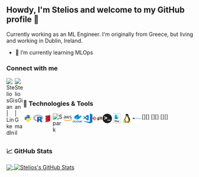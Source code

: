 ## Howdy, I'm Stelios and welcome to my GitHub profile 👋

Currently working as an ML Engineer. I'm originally from Greece, but living and working in Dublin, Ireland.

- 🌱 I’m currently learning MLOps


### Connect with me

[<img align="left" alt="SteliosGian | LinkedIn" width="22px" src="https://cdn.jsdelivr.net/npm/simple-icons@v3/icons/linkedin.svg" />][linkedin]
[<img align="left" alt="SteliosGian | Gmail" width="22px" src="https://cdn.jsdelivr.net/npm/simple-icons@v3/icons/gmail.svg" />][gmail]


<br>
<br>


### 🔧 Technologies & Tools

[<img align="left" alt="Python" width="26px" src="https://raw.githubusercontent.com/github/explore/80688e429a7d4ef2fca1e82350fe8e3517d3494d/topics/python/python.png" />][python]
[<img align="left" alt="R" width="26px" src="https://raw.githubusercontent.com/github/explore/80688e429a7d4ef2fca1e82350fe8e3517d3494d/topics/r/r.png" />][r]
[<img align="left" alt="Scala" width="26px" src="https://raw.githubusercontent.com/github/explore/80688e429a7d4ef2fca1e82350fe8e3517d3494d/topics/scala/scala.png" />][scala]
[<img align="left" alt="Spark" width="26px" src="https://spark.apache.org/images/spark-logo-trademark.png" />][spark]
[<img align="left" alt="AWS" width="26px" src="https://raw.githubusercontent.com/github/explore/80688e429a7d4ef2fca1e82350fe8e3517d3494d/topics/aws/aws.png" />][aws]
[<img align="left" alt="Docker" width="26px" src="https://raw.githubusercontent.com/github/explore/80688e429a7d4ef2fca1e82350fe8e3517d3494d/topics/docker/docker.png" />][docker]
[<img align="left" alt="Visual Studio Code" width="26px" src="https://raw.githubusercontent.com/github/explore/80688e429a7d4ef2fca1e82350fe8e3517d3494d/topics/visual-studio-code/visual-studio-code.png" />][visualstudiocode]
[<img align="left" alt="Git" width="26px" src="https://raw.githubusercontent.com/github/explore/80688e429a7d4ef2fca1e82350fe8e3517d3494d/topics/git/git.png" />][git]
[<img align="left" alt="Terminal" width="26px" src="https://raw.githubusercontent.com/github/explore/80688e429a7d4ef2fca1e82350fe8e3517d3494d/topics/terminal/terminal.png" />][bash]
[<img align="left" alt="MacOS" width="26px" src="https://raw.githubusercontent.com/github/explore/80688e429a7d4ef2fca1e82350fe8e3517d3494d/topics/macos/macos.png" />][]
[<img align="left" alt="Linux" width="26px" src="https://raw.githubusercontent.com/github/explore/80688e429a7d4ef2fca1e82350fe8e3517d3494d/topics/linux/linux.png" />][]
[<img align="left" alt="Windows" width="26px" src="https://raw.githubusercontent.com/github/explore/80688e429a7d4ef2fca1e82350fe8e3517d3494d/topics/windows/windows.png" />][]


<br>
<br>


### &#x1f4c8; GitHub Stats


<a href="https://github.com/SteliosGian/SteliosGian">
  <img align="center" src="https://github-readme-stats.vercel.app/api/top-langs/?username=SteliosGian&hide=Jupyter Notebook,PureBasic" />
</a>

<a href="https://github.com/SteliosGian/SteliosGian">
  <img align="center" src="https://github-readme-stats.vercel.app/api?username=SteliosGian&hide=contribs,issues&show_icons=true&line_height=27&count_private=true" alt="Stelios's GitHub Stats" />
</a>

[linkedin]: www.linkedin.com/in/stelios-giannikis
[gmail]: steliosgiannik@gmail.com
[bash]: https://www.gnu.org/software/bash/
[git]: https://git-scm.com/
[visualstudiocode]: https://code.visualstudio.com/
[python]: https://www.python.org/
[r]: https://www.r-project.org/
[aws]: https://aws.amazon.com/
[scala]: https://www.scala-lang.org/
[docker]: https://www.docker.com/
[spark]: https://spark.apache.org/

